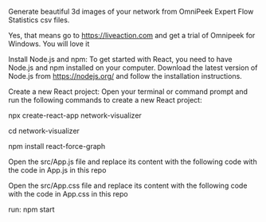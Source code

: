 Generate beautiful 3d images of your network from OmniPeek Expert Flow Statistics csv files.

Yes, that means go to https://liveaction.com and get a trial of Omnipeek for Windows. You will love it

Install Node.js and npm: To get started with React, you need to have Node.js and npm installed on your computer. Download the latest version of Node.js from https://nodejs.org/ and follow the installation instructions.

Create a new React project: Open your terminal or command prompt and run the following commands to create a new React project:

npx create-react-app network-visualizer

cd network-visualizer

npm install react-force-graph

Open the src/App.js file and replace its content with the following code with the code in App.js in this repo

Open the src/App.css file and replace its content with the following code with the code in App.css in this repo

run: npm start

